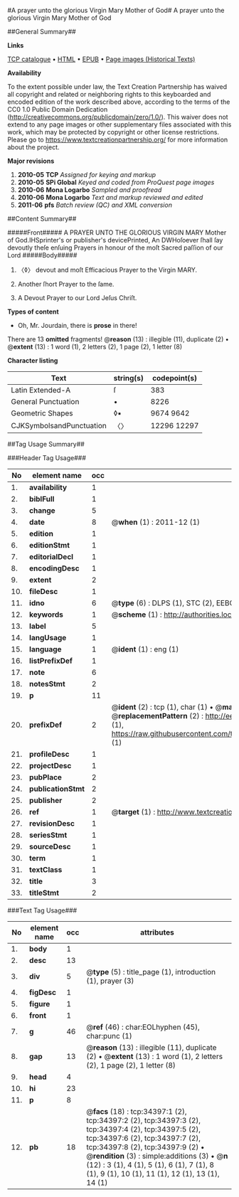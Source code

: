 #A prayer unto the glorious Virgin Mary Mother of God#
A prayer unto the glorious Virgin Mary Mother of God

##General Summary##

**Links**

[TCP catalogue](http://www.ota.ox.ac.uk/tcp/)  • 
[HTML](http://tei.it.ox.ac.uk/tcp/Texts-HTML/free/A55/A55652.html)  • 
[EPUB](http://tei.it.ox.ac.uk/tcp/Texts-EPUB/free/A55/A55652.epub) • 
[Page images (Historical Texts)](https://historicaltexts.jisc.ac.uk/eebo-99829950e)

**Availability**

To the extent possible under law, the Text Creation Partnership has waived all copyright and related or neighboring rights to this keyboarded and encoded edition of the work described above, according to the terms of the CC0 1.0 Public Domain Dedication (http://creativecommons.org/publicdomain/zero/1.0/). This waiver does not extend to any page images or other supplementary files associated with this work, which may be protected by copyright or other license restrictions. Please go to https://www.textcreationpartnership.org/ for more information about the project.

**Major revisions**

1. __2010-05__ __TCP__ *Assigned for keying and markup*
1. __2010-05__ __SPi Global__ *Keyed and coded from ProQuest page images*
1. __2010-06__ __Mona Logarbo__ *Sampled and proofread*
1. __2010-06__ __Mona Logarbo__ *Text and markup reviewed and edited*
1. __2011-06__ __pfs__ *Batch review (QC) and XML conversion*

##Content Summary##

#####Front#####
A PRAYER UNTO THE GLORIOUS VIRGIN MARY Mother of God.IHSprinter's or publisher's devicePrinted, An DWHoſoever ſhall ſay devoutly theſe enſuing Prayers in honour of the moſt Sacred paſſion of our Lord 
#####Body#####

1. 〈◊〉 devout and moſt Efficacious Prayer to the Virgin MARY.

1. Another ſhort Prayer to the ſame.

1. A Devout Prayer to our Lord Jeſus Chriſt.

**Types of content**

  * Oh, Mr. Jourdain, there is **prose** in there!

There are 13 **omitted** fragments! 
 @__reason__ (13) : illegible (11), duplicate (2)  •  @__extent__ (13) : 1 word (1), 2 letters (2), 1 page (2), 1 letter (8)

**Character listing**


|Text|string(s)|codepoint(s)|
|---|---|---|
|Latin Extended-A|ſ|383|
|General Punctuation|•|8226|
|Geometric Shapes|◊▪|9674 9642|
|CJKSymbolsandPunctuation|〈〉|12296 12297|

##Tag Usage Summary##

###Header Tag Usage###

|No|element name|occ|attributes|
|---|---|---|---|
|1.|__availability__|1||
|2.|__biblFull__|1||
|3.|__change__|5||
|4.|__date__|8| @__when__ (1) : 2011-12 (1)|
|5.|__edition__|1||
|6.|__editionStmt__|1||
|7.|__editorialDecl__|1||
|8.|__encodingDesc__|1||
|9.|__extent__|2||
|10.|__fileDesc__|1||
|11.|__idno__|6| @__type__ (6) : DLPS (1), STC (2), EEBO-CITATION (1), PROQUEST (1), VID (1)|
|12.|__keywords__|1| @__scheme__ (1) : http://authorities.loc.gov/ (1)|
|13.|__label__|5||
|14.|__langUsage__|1||
|15.|__language__|1| @__ident__ (1) : eng (1)|
|16.|__listPrefixDef__|1||
|17.|__note__|6||
|18.|__notesStmt__|2||
|19.|__p__|11||
|20.|__prefixDef__|2| @__ident__ (2) : tcp (1), char (1)  •  @__matchPattern__ (2) : ([0-9\-]+):([0-9IVX]+) (1), (.+) (1)  •  @__replacementPattern__ (2) : http://eebo.chadwyck.com/downloadtiff?vid=$1&page=$2 (1), https://raw.githubusercontent.com/textcreationpartnership/Texts/master/tcpchars.xml#$1 (1)|
|21.|__profileDesc__|1||
|22.|__projectDesc__|1||
|23.|__pubPlace__|2||
|24.|__publicationStmt__|2||
|25.|__publisher__|2||
|26.|__ref__|1| @__target__ (1) : http://www.textcreationpartnership.org/docs/. (1)|
|27.|__revisionDesc__|1||
|28.|__seriesStmt__|1||
|29.|__sourceDesc__|1||
|30.|__term__|1||
|31.|__textClass__|1||
|32.|__title__|3||
|33.|__titleStmt__|2||


###Text Tag Usage###

|No|element name|occ|attributes|
|---|---|---|---|
|1.|__body__|1||
|2.|__desc__|13||
|3.|__div__|5| @__type__ (5) : title_page (1), introduction (1), prayer (3)|
|4.|__figDesc__|1||
|5.|__figure__|1||
|6.|__front__|1||
|7.|__g__|46| @__ref__ (46) : char:EOLhyphen (45), char:punc (1)|
|8.|__gap__|13| @__reason__ (13) : illegible (11), duplicate (2)  •  @__extent__ (13) : 1 word (1), 2 letters (2), 1 page (2), 1 letter (8)|
|9.|__head__|4||
|10.|__hi__|23||
|11.|__p__|8||
|12.|__pb__|18| @__facs__ (18) : tcp:34397:1 (2), tcp:34397:2 (2), tcp:34397:3 (2), tcp:34397:4 (2), tcp:34397:5 (2), tcp:34397:6 (2), tcp:34397:7 (2), tcp:34397:8 (2), tcp:34397:9 (2)  •  @__rendition__ (3) : simple:additions (3)  •  @__n__ (12) : 3 (1), 4 (1), 5 (1), 6 (1), 7 (1), 8 (1), 9 (1), 10 (1), 11 (1), 12 (1), 13 (1), 14 (1)|

